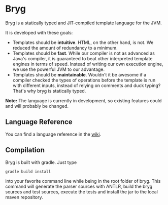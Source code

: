 # Bryg

Bryg is a statically typed and JIT-compiled template language for the JVM.

It is developed with these goals:
- Templates should be **intuitive**. HTML, on the other hand, is not. We reduced the amount of redundancy to a minimum.
- Templates should be **fast**. While our compiler is not as advanced as Java's compiler, it is guaranteed
  to beat other interpreted template engines in terms of speed. Instead of writing our own execution engine, we use
  the powerful JVM to our advantage.
- Templates should be **maintainable**. Wouldn't it be awesome if a compiler checked the types of operations before
  the template is run with different inputs, instead of relying on comments and duck typing? That's why bryg is
  statically typed.
  
**Note:** The language is currently in development, so existing features could and will probably be changed.


## Language Reference

You can find a language reference in the [wiki](https://github.com/Collap/bryg/wiki).


## Compilation

Bryg is built with gradle. Just type

    gradle build install
    
into your favorite command line while being in the root folder of bryg. This command will generate the parser sources 
with ANTLR, build the bryg sources and test sources, execute the tests and install the jar to the local maven repository.